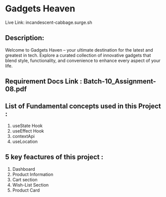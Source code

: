 # Gadgets Heaven

Live Link: incandescent-cabbage.surge.sh

## Description: 

Welcome to Gadgets Haven – your ultimate destination for the latest and greatest in tech. Explore a curated collection of innovative gadgets that blend style, functionality, and convenience to enhance every aspect of your life.

## Requirement Docs Link : Batch-10_Assignment-08.pdf


## List of Fundamental concepts used in this Project : 

1. useState Hook
2. useEffect Hook
3. contextApi
4. useLocation


## 5 key feactures of this project :

1. Dashboard
2. Product Information
3. Cart section
4. Wish-List Section
5. Product Card

